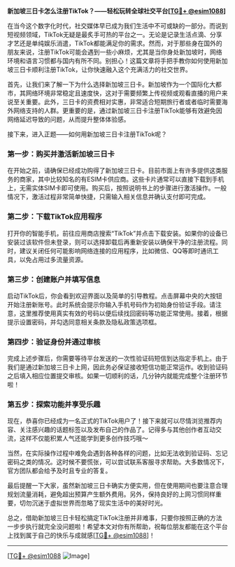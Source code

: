 **新加坡三日卡怎么注册TikTok？——轻松玩转全球社交平台[[TG💪+ @esim1088](https://t.me/s/esim1088)]**

在当今这个数字化时代，社交媒体早已成为我们生活中不可或缺的一部分。而说到短视频领域，TikTok无疑是最炙手可热的平台之一。无论是记录生活点滴、分享才艺还是单纯娱乐消遣，TikTok都能满足你的需求。然而，对于那些身在国外的朋友来说，注册TikTok可能会遇到一些小麻烦，尤其是当你身处新加坡时，网络环境和语言习惯都与国内有所不同。别担心！这篇文章将手把手教你如何使用新加坡三日卡顺利注册TikTok，让你快速融入这个充满活力的社交世界。

首先，让我们来了解一下为什么选择新加坡三日卡。新加坡作为一个国际化大都市，其网络环境非常稳定且速度快，这对于需要频繁上传视频或观看直播的用户来说至关重要。此外，三日卡的资费相对实惠，非常适合短期旅行者或者临时需要海外网络支持的人群。更重要的是，通过新加坡三日卡注册TikTok能够有效避免因网络延迟导致的问题，从而提升整体体验感。

接下来，进入正题——如何用新加坡三日卡注册TikTok呢？

### 第一步：购买并激活新加坡三日卡

在开始之前，请确保已经成功购得了新加坡三日卡。目前市面上有许多提供这类服务的商家，其中比较知名的有ESIM卡供应商。这些卡片通常可以直接下载到手机上，无需实体SIM卡即可使用。购买后，按照说明书上的步骤进行激活操作。一般情况下，激活过程非常简单快捷，只需输入相关信息并确认支付即可完成。

### 第二步：下载TikTok应用程序

打开你的智能手机，前往应用商店搜索“TikTok”并点击下载安装。如果你的设备已安装过该软件但未登录，则可以选择卸载后再重新安装以确保干净的注册流程。同时，建议关闭任何可能影响网络连接的应用程序，比如微信、QQ等即时通讯工具，以免占用过多流量资源。

### 第三步：创建账户并填写信息

启动TikTok后，你会看到欢迎界面以及简单的引导教程。点击屏幕中央的大按钮开始注册新账号。此时系统会提示你输入手机号码作为初始身份验证手段。请注意，这里推荐使用真实有效的号码以便后续找回密码等功能正常使用。接着，根据提示设置密码，并勾选同意相关条款及隐私政策选项框。

### 第四步：验证身份并通过审核

完成上述步骤后，你需要等待平台发送的一次性验证码短信到达指定手机上。由于我们是通过新加坡三日卡上网，因此务必保证接收短信功能正常运作。收到验证码之后填入相应位置提交审核。如果一切顺利的话，几分钟内就能完成整个注册环节啦！

### 第五步：探索功能并享受乐趣

现在，恭喜你已经成为一名正式的TikTok用户了！接下来就可以尽情浏览推荐内容、关注感兴趣的话题标签以及发布自己的作品了。记得多与其他创作者互动交流，这样不仅能积累人气还能学到更多创作技巧哦～

当然，在实际操作过程中难免会遇到各种各样的问题，比如无法收到验证码、忘记密码之类的情况。这时候不要慌张，可以尝试联系客服寻求帮助。大多数情况下，官方团队都会给予及时且专业的答复。

最后提醒一下大家，虽然新加坡三日卡确实方便实用，但在使用期间也要注意合理规划流量消耗，避免超出预算产生额外费用。另外，保持良好的上网习惯同样重要，切勿沉迷于虚拟世界而忽略了现实生活中的美好时光。

总之，借助新加坡三日卡轻松搞定TikTok注册并非难事，只要你按照正确的方法一步步执行就完全没问题啦！希望本文对你有所帮助，祝每位朋友都能在这个平台上找到属于自己的快乐与成就感[[TG💪+ @esim1088](https://t.me/s/esim1088)]！

---

[[TG💪+ @esim1088](https://t.me/s/esim1088) ![Image](https://i.postimg.cc/4NQfJmqS/Snipaste-2025-05-13-00-14-12.png)]